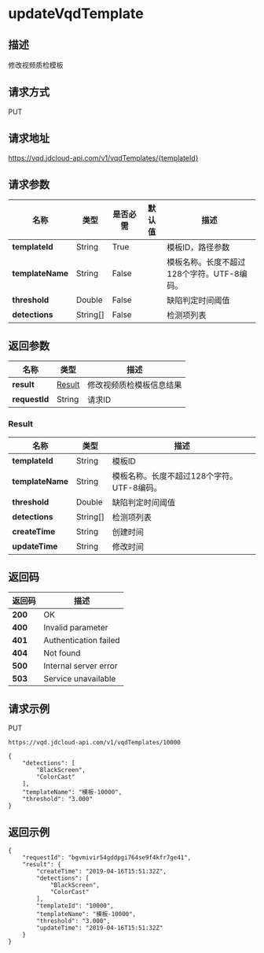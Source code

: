 # updateVqdTemplate


## 描述
修改视频质检模板

## 请求方式
PUT

## 请求地址
https://vqd.jdcloud-api.com/v1/vqdTemplates/{templateId}


## 请求参数
|名称|类型|是否必需|默认值|描述|
|---|---|---|---|---|
|**templateId**|String|True| |模板ID，路径参数|
|**templateName**|String|False| |模板名称。长度不超过128个字符。UTF-8编码。<br>|
|**threshold**|Double|False| |缺陷判定时间阈值|
|**detections**|String[]|False| |检测项列表|


## 返回参数
|名称|类型|描述|
|---|---|---|
|**result**|[Result](updatevqdtemplate#result)|修改视频质检模板信息结果|
|**requestId**|String|请求ID|

### <div id="result">Result</div>
|名称|类型|描述|
|---|---|---|
|**templateId**|String|模板ID|
|**templateName**|String|模板名称。长度不超过128个字符。UTF-8编码。<br>|
|**threshold**|Double|缺陷判定时间阈值|
|**detections**|String[]|检测项列表|
|**createTime**|String|创建时间|
|**updateTime**|String|修改时间|

## 返回码
|返回码|描述|
|---|---|
|**200**|OK|
|**400**|Invalid parameter|
|**401**|Authentication failed|
|**404**|Not found|
|**500**|Internal server error|
|**503**|Service unavailable|

## 请求示例
PUT
```
https://vqd.jdcloud-api.com/v1/vqdTemplates/10000

```
```
{
    "detections": [
        "BlackScreen", 
        "ColorCast"
    ], 
    "templateName": "模板-10000", 
    "threshold": "3.000"
}
```

## 返回示例
```
{
    "requestId": "bgvmivir54gddpgi764se9f4kfr7ge41", 
    "result": {
        "createTime": "2019-04-16T15:51:32Z", 
        "detections": [
            "BlackScreen", 
            "ColorCast"
        ], 
        "templateId": "10000", 
        "templateName": "模板-10000", 
        "threshold": "3.000", 
        "updateTime": "2019-04-16T15:51:32Z"
    }
}
```
